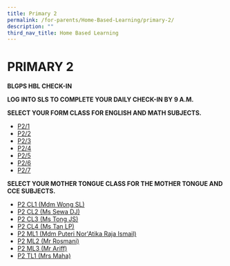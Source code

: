 ```yaml
---
title: Primary 2
permalink: /for-parents/Home-Based-Learning/primary-2/
description: ""
third_nav_title: Home Based Learning
---
```

# PRIMARY 2
**BLGPS HBL CHECK-IN**

**LOG INTO SLS TO COMPLETE YOUR DAILY CHECK-IN BY 9 A.M.**

**SELECT YOUR FORM CLASS FOR ENGLISH AND MATH SUBJECTS.**

* [P2/1](https://docs.google.com/document/d/1FlZbiigJ1Fdsv9iKno6gwC3-2-RI8g1NF66plFyDMHo/edit)
* [P2/2](https://docs.google.com/document/d/1v1nNiXsjckooEgxe4Ice7BWJj56OXkkdHcxuk3UZVAA/edit)
* [P2/3](https://docs.google.com/document/d/1WT3lsoCcTZZyht6a8XVhSTlUdSlblc9J9HInmnZstp8/edit)
* [P2/4](https://docs.google.com/document/d/19fXy_IE1mOioR52tUNVGq5e4gfPAB3yVH-vYTDNI8tk/edit)
* [P2/5](https://docs.google.com/document/d/1-Pi9xF59ua8QgHJ8U-ht6_sqVQgtOl-p1n_Fb0_8R8E/edit)
* [P2/6](https://docs.google.com/document/d/1yFCJdMHaCTbaD7hxTyLG1rm_EPGOK4Vwfjfk_uWZibw/edit)
* [P2/7](https://docs.google.com/document/d/1STONskeF-1pwKbRtz7JXOhtkw9Nl9ySt_HuJXeiZCQg/edit)

**SELECT YOUR MOTHER TONGUE CLASS FOR THE MOTHER TONGUE AND CCE SUBJECTS.**

* [P2 CL1 (Mdm Wong SL)](https://docs.google.com/document/d/1gxUvFbYSrLKNHWYjM6N2ijPexz5dbMm2lh_ySATGDCE/edit)
* [P2 CL2 (Ms Sewa DJ)](https://docs.google.com/document/d/1KiPzh6-sYVoGpKDhE8M9D2LyeCbZFSGQHBgbTsl8U30/edit)
* [P2 CL3 (Ms Tong JS)](https://docs.google.com/document/d/1wrX2YJlFLvDoymdWdRV6j_Gb_Eez7UN1reKOGjcVHs8/edit)
* [P2 CL4 (Ms Tan LP)](https://docs.google.com/document/d/1Q0_fxHb81lBiPCgNVvegzgc7DB4Bli5i75U8rn3WcNI/edit)
* [P2 ML1 (Mdm Puteri Nor'Atika Raja Ismail)](https://docs.google.com/document/d/1584u-Y7REFYB3EG1BbqAlI8wprOlfu1FFFrRHbxkLog/edit)
* [P2 ML2 (Mr Rosmani)](https://docs.google.com/document/d/1GAaskZU6qJcGa_4Y6wnvHGURK0wtSoKJnzPeShrS3eo/edit)
* [P2 ML3 (Mr Ariff)](https://docs.google.com/document/d/124r2DpBcT2RhrAh8nXh49D1Z61g_ciD1w1hd-R7HBio/edit)
* [P2 TL1 (Mrs Maha)](https://docs.google.com/document/d/10dslb1WXoCG0YJRmwwbLHRKZgIS3e3_YZ3mrZlmvv70/edit)